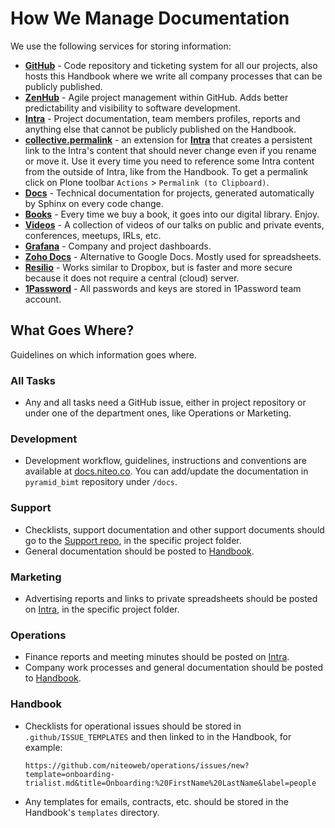 # How We Manage Documentation

We use the following services for storing information:

- **[GitHub](https://github.com/niteoweb)** - Code repository and ticketing system for all our projects, also hosts this Handbook where we write all company processes that can be publicly published.
- **[ZenHub](https://www.zenhub.com/)** - Agile project management within GitHub. Adds better predictability and visibility to software development.
- **[Intra](https://intra.niteoweb.com)** - Project documentation, team members profiles, reports and anything else that cannot be publicly published on the Handbook.
- **[collective.permalink](https://pypi.python.org/pypi/collective.permalink)** - an extension for **[Intra](https://intra.niteoweb.com)** that creates a persistent link to the Intra's content that should never change even if you rename or move it. Use it every time you need to reference some Intra content from the outside of Intra, like from the Handbook. To get a permalink click on Plone toolbar `Actions` > `Permalink (to Clipboard)`.
- **[Docs](http://docs.niteo.co)** - Technical documentation for projects, generated automatically by Sphinx on every code change.
- **[Books](http://books.niteo.co)** - Every time we buy a book, it goes into our digital library. Enjoy.
- **[Videos](http://videos.niteo.co)** - A collection of videos of our talks on public and private events, conferences, meetups, IRLs, etc.
- **[Grafana](niteo.grafana.net)** - Company and project dashboards.
- **[Zoho Docs](https://docs.zoho.eu/home)** - Alternative to Google Docs. Mostly used for spreadsheets.
- **[Resilio](https://github.com/niteoweb/handbook/blob/master/resilio.md)** - Works similar to Dropbox, but is faster and more secure because it does not require a central (cloud) server.
- **[1Password](https://my.1password.com/)** - All passwords and keys are stored in 1Password team account.

## What Goes Where?

Guidelines on which information goes where.

### All Tasks

- Any and all tasks need a GitHub issue, either in project repository or under one of the department ones, like Operations or Marketing.

### Development

- Development workflow, guidelines, instructions and conventions are available at [docs.niteo.co](http://docs.niteo.co/pyramid_bimt/process.html). You can add/update the documentation in `pyramid_bimt` repository under `/docs`.

### Support

- Checklists, support documentation and other support documents should go to the [Support repo](https://github.com/niteoweb/support/), in the specific project folder.
- General documentation should be posted to [Handbook](https://github.com/niteoweb/handbook).

### Marketing

- Advertising reports and links to private spreadsheets should be posted on [Intra](https://intra.niteoweb.com), in the specific project folder.

### Operations

- Finance reports and meeting minutes should be posted on [Intra](https://intra.niteoweb.com).
- Company work processes and general documentation should be posted to [Handbook](https://github.com/niteoweb/handbook).

### Handbook

- Checklists for operational issues should be stored in
`.github/ISSUE_TEMPLATES` and then linked to in the Handbook, for example:

    `https://github.com/niteoweb/operations/issues/new?template=onboarding-trialist.md&title=Onboarding:%20FirstName%20LastName&label=people`

- Any templates for emails, contracts, etc. should be stored in the Handbook's
`templates` directory.
